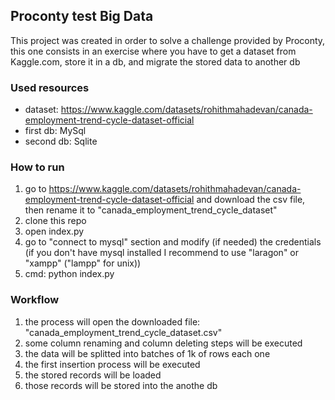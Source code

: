 ## Proconty test Big Data
This project was created in order to solve a challenge provided by Proconty, this one consists in an exercise where you have to get a dataset from Kaggle.com, store it in a db, and migrate the stored data to another db

### Used resources
- dataset: https://www.kaggle.com/datasets/rohithmahadevan/canada-employment-trend-cycle-dataset-official
- first db: MySql
- second db: Sqlite

### How to run
1. go to https://www.kaggle.com/datasets/rohithmahadevan/canada-employment-trend-cycle-dataset-official and download the csv file, then rename it to "canada_employment_trend_cycle_dataset"
2. clone this repo
3. open index.py
4. go to "connect to mysql" section and modify (if needed) the credentials (if you don't have mysql installed I recommend to use "laragon" or "xampp" ("lampp" for unix))
5. cmd: python index.py

### Workflow

1. the process will open the downloaded file: "canada_employment_trend_cycle_dataset.csv"
2. some column renaming and column deleting steps will be executed
3. the data will be splitted into batches of 1k of rows each one
4. the first insertion process will be executed
5. the stored records will be loaded
6. those records will be stored into the anothe db